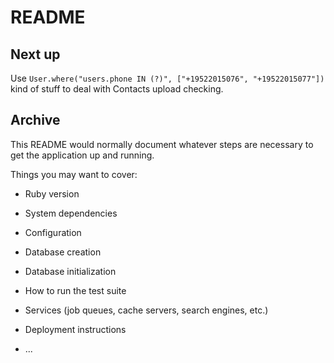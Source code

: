 # README

## Next up

Use `User.where("users.phone IN (?)", ["+19522015076", "+19522015077"])` kind of stuff to deal with Contacts upload checking.

## Archive

This README would normally document whatever steps are necessary to get the
application up and running.

Things you may want to cover:

- Ruby version

- System dependencies

- Configuration

- Database creation

- Database initialization

- How to run the test suite

- Services (job queues, cache servers, search engines, etc.)

- Deployment instructions

- ...
